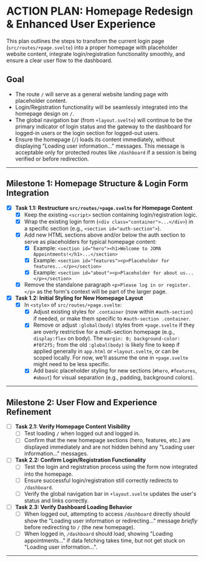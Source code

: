 # ACTION PLAN: Homepage Redesign & Enhanced User Experience

This plan outlines the steps to transform the current login page (`src/routes/+page.svelte`) into a proper homepage with placeholder website content, integrate login/registration functionality smoothly, and ensure a clear user flow to the dashboard.

## Goal

- The route `/` will serve as a general website landing page with placeholder content.
- Login/Registration functionality will be seamlessly integrated into the homepage design on `/`.
- The global navigation bar (from `+layout.svelte`) will continue to be the primary indicator of login status and the gateway to the dashboard for logged-in users or the login section for logged-out users.
- Ensure the homepage (`/`) loads its content immediately, without displaying "Loading user information..." messages. This message is acceptable only for protected routes like `/dashboard` if a session is being verified or before redirection.

---

## Milestone 1: Homepage Structure & Login Form Integration

- [x] **Task 1.1: Restructure `src/routes/+page.svelte` for Homepage Content**
    - [x] Keep the existing `<script>` section containing login/registration logic.
    - [x] Wrap the existing login form (`<div class="container">...</div>`) in a specific section (e.g., `<section id="auth-section">`).
    - [x] Add new HTML sections above and/or below the auth section to serve as placeholders for typical homepage content:
        - [x] Example: `<section id="hero"><h1>Welcome to JOMA Appointments!</h1>...</section>`
        - [x] Example: `<section id="features"><p>Placeholder for features...</p></section>`
        - [x] Example: `<section id="about"><p>Placeholder for about us...</p></section>`
    - [x] Remove the standalone paragraph `<p>Please log in or register.</p>` as the form's context will be part of the larger page.
- [x] **Task 1.2: Initial Styling for New Homepage Layout**
    - [x] In `<style>` of `src/routes/+page.svelte`:
        - [x] Adjust existing styles for `.container` (now within `#auth-section`) if needed, or make them specific to `#auth-section .container`.
        - [x] Remove or adjust `:global(body)` styles from `+page.svelte` if they are overly restrictive for a multi-section homepage (e.g., `display:flex` on body). The `margin: 0; background-color: #f0f2f5;` from the old `:global(body)` is likely fine to keep if applied generally in `app.html` or `+layout.svelte`, or can be scoped locally. For now, we'll assume the one in `+page.svelte` might need to be less specific.
        - [x] Add basic placeholder styling for new sections (`#hero`, `#features`, `#about`) for visual separation (e.g., padding, background colors).

---

## Milestone 2: User Flow and Experience Refinement

- [ ] **Task 2.1: Verify Homepage Content Visibility**
    - [ ] Test loading `/` when logged out and logged in.
    - [ ] Confirm that the new homepage sections (hero, features, etc.) are displayed immediately and are not hidden behind any "Loading user information..." messages.
- [ ] **Task 2.2: Confirm Login/Registration Functionality**
    - [ ] Test the login and registration process using the form now integrated into the homepage.
    - [ ] Ensure successful login/registration still correctly redirects to `/dashboard`.
    - [ ] Verify the global navigation bar in `+layout.svelte` updates the user's status and links correctly.
- [ ] **Task 2.3: Verify Dashboard Loading Behavior**
    - [ ] When logged out, attempting to access `/dashboard` directly should show the "Loading user information or redirecting..." message *briefly* before redirecting to `/` (the new homepage).
    - [ ] When logged in, `/dashboard` should load, showing "Loading appointments..." if data fetching takes time, but not get stuck on "Loading user information...".

--- 
